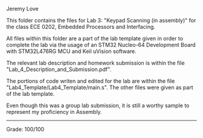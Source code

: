 Jeremy Love

This folder contains the files for Lab 3: "Keypad Scanning (in assembly)" 
  for the class ECE 0202, Embedded Processors and Interfacing.

All files within this folder are a part of the lab template given in order
  to complete the lab via the usage of an STM32 Nucleo-64 Development
  Board with STM32L476RG MCU and Keil uVision software.

The relevant lab description and homework submission is within the file 
  "Lab_4_Description_and_Submission.pdf".

The portions of code writen and edited for the lab are within the file 
  "Lab4_Template/Lab4_Template/main.s". The other files were given as 
  part of the lab template.

Even though this was a group lab submission, it is still a worthy sample to
  represent my proficiency in Assembly.

-----------------------------------------------------------------------------

Grade: 100/100